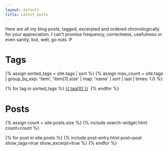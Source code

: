 ```yaml
---
layout: default
title: Latest posts
---
```


Here are all my blog posts, tagged, excerpted and ordered chronologically for your appreciation. I can't promise frequency, correctness, usefulness or even sanity, but, well, go nuts :P

# Tags

{% assign sorted_tags = site.tags | sort %}
{% assign max_count = site.tags | group_by_exp: 'item', 'item[1].size' | map: 'name' | sort | last | times: 1.0 %}
<p class='tag-cloud'>
{% for tag in sorted_tags %}
  <a href='#{{ tag[0] }}' class='tag tag-size-{{ tag[1].size | divided_by: max_count | times: 7 | round }}'>{{ tag[0] }}</a>&nbsp;
{% endfor %}
</p>

# Posts

{% assign count = site.posts.size %}
{% include search-widget.html count=count %}

<dl>
{% for post in site.posts %}
  {% include post-entry.html post=post show_tags=true show_excerpt=true %}
{% endfor %}
</dl>
